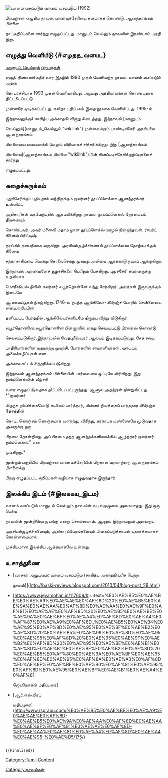 ![வானம் வசப்படும்](வானம்_வசப்படும்.png "வானம் வசப்படும்") வானம் வசப்படும் (1992)
பிரபஞ்சன் எழுதிய நாவல். பாண்டிச்சேரியை களமாகக் கொண்டு, ஆனந்தரங்கம் பிள்ளை
நாட்குறிப்புகளை சார்ந்து எழுதப்பட்டது. மானுடம் வெல்லும் நாவலின் இரண்டாம் பகுதி இது.

## எழுத்து வெளியீடு {#எழதத_வளயட}

[மானுடம் வெல்லும்](மானுடம்_வெல்லும் "wikilink") [பிரபஞ்சன்](பிரபஞ்சன் "wikilink")
எழுதி தினமணி கதிர் வார இதழில் 1990 முதல் வெளிவந்த நாவல். வானம் வசப்படும் அதன்
தொடர்ச்சியாக 1993 முதல் வெளியாகியது. அறுபது அத்தியாயங்கள் கொண்டதாக திட்டமிடப்பட்டு
முன்னரே முடிக்கப்பட்டது. கவிதா பதிப்பகம் இதை நூலாக வெளியிட்டது. 1995-ல்
இந்நாவலுக்குச் சாகித்ய அக்காதமி விருது கிடைத்தது. இந்நாவல் [மானுடம்
வெல்லும்](மானுடம்_வெல்லும் "wikilink") முன்வைக்கும் பாண்டிச்சேரி அரசியலை ஆனந்தரங்கம்
பிள்ளையை மையமாக்கி மேலும் விரிவாகச் சித்தரிக்கிறது. இது [ஆனந்தரங்கம்
பிள்ளைய](ஆனந்தரங்கம்_பிள்ளை "wikilink")ின் தினப்படிச்சேதிக்குறிப்புகளைச் சார்ந்து
எழுதப்பட்டது.

## கதைச்சுருக்கம்

புதுச்சேரிக்குப் புதியதாய் வந்திருக்கும் குவர்னர் தூய்ப்ளெக்சை ஆனந்தரங்கர் உள்ளிட்ட
அதிகாரிகள் வரவேற்பதில் ஆரம்பிக்கிறது நாவல். தூய்ப்ப்ளெக்ஸ் நேர்மையும் திறமையும்
கொண்டவர். அவர் மனைவி மதாம் ழான் தூய்ப்ளெக்ஸ் ஊழல் நிறைந்தவள். ராபர்ட் கிளைவ் பிரிட்டிஷ்
தரப்பில் தளபதியாக வருகிறார். அரசியல்சூழ்ச்சிகளால் தூய்ப்ளக்ஸை தோற்கடிக்கும் கிளைவ்
சந்தாசாகிப்பை வென்று கொலைசெய்து முகமது அலியை ஆர்க்காடு நவாப் ஆக்குகிறார்.

இந்நாவல் அரண்மனைச் சூழ்ச்சிகளை பெரிதும் பேசுகிறது. புதுச்சேரி கவர்னருக்கு உதவியாக
மொரீஷியஸ் தீவின் கவர்னர் லபூர்தொன்னே வந்து சேர்கிறார். அவர்கள் இருவருக்கும் இடையே
ஆணவப்பூசல் நிகழ்கிறது. 1746-ல் நடந்த ஆங்கிலோ-பிரெஞ்ச் போரில் சென்னையை கைப்பற்றியபின்
தனிப்பட்ட பேரத்தில் ஆங்கிலேயர்களிடமே திரும்ப விற்று விடுகிறார்
லபூர்தொன்னே.லபூர்தொன்னே பின்னாளில் கைது செய்யப்பட்டு பிரான்ஸ் கொண்டு
செல்லப்படுகிறார்.இந்நாவலில் வேதபுரீஸ்வரர் ஆலயம் இடிக்கப்படுவது, சேசு சபை
பாதிரியார்களின் மதமாற்ற முயற்சி, போர்களில் சாமானியர்கள் அடையும் அலைக்கழிப்புகள் என
அக்காலகட்டம் சித்தரிக்கப்படுகிறது.

இந்நாவல் ஆனந்தரங்கம் பிள்ளையின் பார்வையை ஒட்டியே விரிகிறது. இது தூய்ப்ளெக்ஸின் வீழ்ச்சி
வரை எழுதப்படுவதாக திட்டமிடப்பட்டிருந்தது. ஆனால் அதற்குள் நின்றுவிட்டது. *\"குவர்னர்
மிகுந்த நம்பிக்கையோடு கடலைப் பார்த்தார், பின்னர் நிலத்தைப் பார்த்தார்.பிரெஞ்சு தேசத்தின்
கொடி, கொஞ்சம் கொஞ்சமாக வளர்ந்து, விரிந்து, கர்நாடக மண்ணையே மூடுவதாக அவருக்கு ஒரு
பிரமை தோன்றியது. அப் பிரமை தந்த ஆனந்தக்களிமயக்கில் ஆழ்ந்தார் குவர்னர் துய்ப்ளெக்ஸ்.\" என
முடிகிறது.*

மூன்றாம் பகுதியில் பிரபஞ்சன் பாண்டிச்சேரியின் பிற்கால வரலாற்றை ஆனந்தரங்கம் பிள்ளைக்கு
பிறகு எழுதப்பட்ட குறிப்புகள் வழியாக எழுதுவதாக இருந்தார்.

## இலக்கிய இடம் {#இலககய_இடம}

வானம் வசப்படும் மானுடம் வெல்லும் நாவலின் வடிவமுழுமை அமையாதது. இது ஒரு பெரிய
நாவலின் மூன்றிலொரு பங்கு என்று சொல்லலாம். ஆனால் இந்நாவலும் அன்றைய
அரசியல்சூழ்ச்சிகளையும், அதிகாரப்பேரங்களையும் மிகைப்படுத்தாமல் யதார்த்தமாகச் சொன்னமையால்
முக்கியமான இலக்கிய ஆக்கமாகவே உள்ளது.

## உசாத்துணை

-   [வாசகர் அனுபவம்: வானம் வசப்படும் (சாகித்ய அகாதமி பரிசு பெற்ற
    நாவல்)](http://baski-reviews.blogspot.com/2010/04/blog-post_29.html)
-   \[<https://www.jeyamohan.in/117609/#>:\~:text=%E0%AE%B5%E0%AE%BE%E0%AE%A9%E0%AE%AE%E0%AF%8D%20%E0%AE%B5%E0%AE%9A%E0%AE%AA%E0%AF%8D%E0%AE%AA%E0%AE%9F%E0%AF%81%E0%AE%AE%E0%AF%8D%20%E0%AE%B5%E0%AE%BE%E0%AE%9A%E0%AE%BF%E0%AE%A4%E0%AF%8D%E0%AE%A4%E0%AF%87%E0%AE%A9%E0%AF%8D.,%E0%AE%B5%E0%AE%B4%E0%AE%95%E0%AF%8D%E0%AE%95%E0%AE%BF%E0%AE%B2%E0%AF%8D%20%E0%AE%B5%E0%AE%99%E0%AF%8D%E0%AE%95%E0%AE%95%E0%AF%8D%20%E0%AE%95%E0%AE%9F%E0%AE%B2%E0%AF%8D%20%E0%AE%95%E0%AE%BE%E0%AE%B1%E0%AF%8D%E0%AE%B1%E0%AE%BF%E0%AE%B2%E0%AF%8D%20%E0%AE%B5%E0%AF%80%E0%AE%9A%E0%AE%BF%E0%AE%95%E0%AF%8D%E0%AE%95%E0%AF%8A%E0%AE%A3%E0%AF%8D%E0%AE%9F%E0%AE%BF%E0%AE%B0%E0%AF%81%E0%AE%95%E0%AF%8D%E0%AE%95%E0%AE%BF%E0%AE%B1%E0%AE%A4%E0%AF%81.
    ஜெயமோகன் மதிப்புரை\]
-   [ஆர்.எஸ்.பிரபு
    மதிப்புரை](http://www.rsprabu.com/%E0%AE%B5%E0%AE%BE%E0%AE%A9%E0%AE%AE%E0%AF%8D-%E0%AE%B5%E0%AE%9A%E0%AE%AA%E0%AF%8D%E0%AE%AA%E0%AE%9F%E0%AF%81%E0%AE%AE%E0%AF%8D-%E0%AE%AA%E0%AF%81%E0%AE%A4%E0%AF%8D%E0%AE%A4%E0%AE%95-%E0%AE%B5/175/)

```{=mediawiki}
{{Finalised}}
```
[Category:Tamil Content](Category:Tamil_Content "wikilink")
[Category:நாவல்கள்](Category:நாவல்கள் "wikilink")

